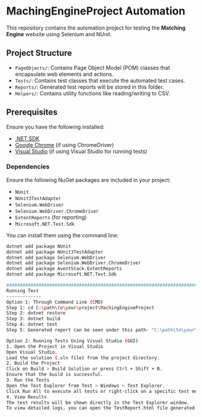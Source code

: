 
# MachingEngineProject Automation

This repository contains the automation project for testing the **Matching Engine** website using Selenium and NUnit.

## Project Structure

- `PageObjects/`: Contains Page Object Model (POM) classes that encapsulate web elements and actions.
- `Tests/`: Contains test classes that execute the automated test cases.
- `Reports/`: Generated test reports will be stored in this folder.
- `Helpers/`: Contains utility functions like reading/writing to CSV.

## Prerequisites

Ensure you have the following installed:
- [.NET SDK](https://dotnet.microsoft.com/download)
- [Google Chrome](https://www.google.com/chrome/) (if using ChromeDriver)
- [Visual Studio](https://visualstudio.microsoft.com/) (if using Visual Studio for running tests)

### Dependencies

Ensure the following NuGet packages are included in your project:
- `NUnit`
- `NUnit3TestAdapter`
- `Selenium.WebDriver`
- `Selenium.WebDriver.ChromeDriver`
- `ExtentReports` (for reporting)
- `Microsoft.NET.Test.Sdk`

You can install them using the command line:

```bash
dotnet add package NUnit
dotnet add package NUnit3TestAdapter
dotnet add package Selenium.WebDriver
dotnet add package Selenium.WebDriver.ChromeDriver
dotnet add package AventStack.ExtentReports
dotnet add package Microsoft.NET.Test.Sdk

##############################################################################
Running Test
-------------
Option 1: Through Command Line (CMD)
Step 1: cd C:\path\to\your\project\MachingEngineProject
Step 2: dotnet restore
Step 3: dotnet build
Step 4: dotnet test
Step 5: Generated report can be seen under this path- "C:\path\to\your\project\MachingEngineProject\Reports\TestReport.html"

Option 2: Running Tests Using Visual Studio (GUI)
1. Open the Project in Visual Studio
Open Visual Studio.
Load the solution (.sln file) from the project directory.
2. Build the Project
Click on Build > Build Solution or press Ctrl + Shift + B.
Ensure that the build is successful.
3. Run the Tests
Open the Test Explorer from Test > Windows > Test Explorer.
Click Run All to execute all tests or right-click on a specific test method and choose Run Selected Tests.
4. View Results
The test results will be shown directly in the Test Explorer window.
To view detailed logs, you can open the TestReport.html file generated in the Reports folder.








